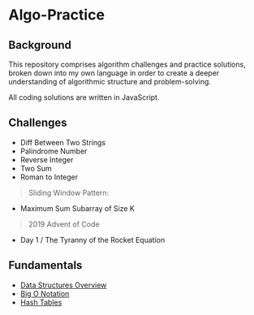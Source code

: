 # Algo-Practice

## Background
This repository comprises algorithm challenges and practice solutions, broken down into my own language in order to create a deeper understanding of algorithmic structure and problem-solving.

All coding solutions are written in JavaScript.

## Challenges

- Diff Between Two Strings
- Palindrome Number
- Reverse Integer
- Two Sum
- Roman to Integer
> Sliding Window Pattern:
- Maximum Sum Subarray of Size K
> 2019 Advent of Code
- Day 1 / The Tyranny of the Rocket Equation

## Fundamentals
* [Data Structures Overview](Fundamentals/dataStructuresOverview.md)
* [Big O Notation](Fundamentals/BigO.md)
* [Hash Tables](Fundamentals/hashTables.md)
